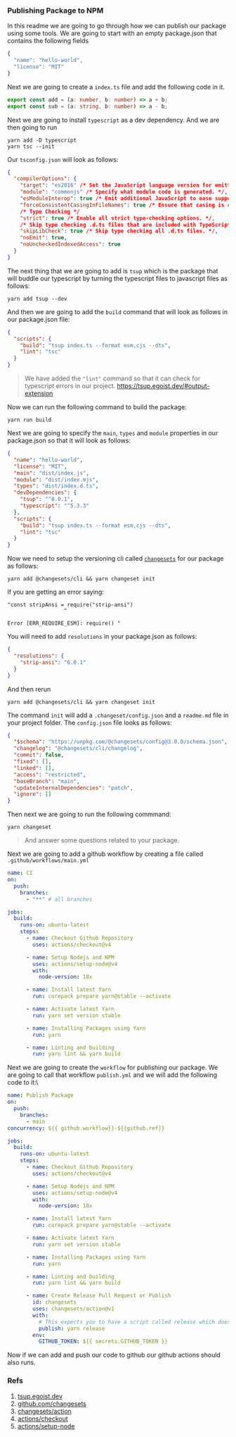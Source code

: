 ### Publishing Package to NPM

In this readme we are going to go through how we can publish our package using some tools. We are going to start with an empty package.json that contains the following fields

```ts
{
  "name": "hello-world",
  "license": "MIT"
}
```

Next we are going to create a `index.ts` file and add the following code in it.

```ts
export const add = (a: number, b: number) => a + b;
export const sub = (a: string, b: number) => a - b;
```

Next we are going to install `typescript` as a dev dependency. And we are then going to run

```shell
yarn add -D typescript
yarn tsc --init
```

Our `tsconfig.json` will look as follows:

```json
{
  "compilerOptions": {
    "target": "es2016" /* Set the JavaScript language version for emitted JavaScript and include compatible library declarations. */,
    "module": "commonjs" /* Specify what module code is generated. */,
    "esModuleInterop": true /* Emit additional JavaScript to ease support for importing CommonJS modules. This enables 'allowSyntheticDefaultImports' for type compatibility. */,
    "forceConsistentCasingInFileNames": true /* Ensure that casing is correct in imports. */,
    /* Type Checking */
    "strict": true /* Enable all strict type-checking options. */,
    /* Skip type checking .d.ts files that are included with TypeScript. */
    "skipLibCheck": true /* Skip type checking all .d.ts files. */,
    "noEmit": true,
    "noUncheckedIndexedAccess": true
  }
}
```

The next thing that we are going to add is `tsup` which is the package that will buddle our typescript by turning the typescript files to javascript files as follows:

```shell
yarn add tsup --dev
```

And then we are going to add the `build` command that will look as follows in our package.json file:

```json
{
  "scripts": {
    "build": "tsup index.ts --format esm,cjs --dts",
    "lint": "tsc"
  }
}
```

> We have added the `"lint"` command so that it can check for typescript errors in our project. https://tsup.egoist.dev/#output-extension

Now we can run the following command to build the package:

```shell
yarn run build
```

Next we are going to specify the `main`, `types` and `module` properties in our package.json so that it will look as follows:

```json
{
  "name": "hello-world",
  "license": "MIT",
  "main": "dist/index.js",
  "module": "dist/index.mjs",
  "types": "dist/index.d.ts",
  "devDependencies": {
    "tsup": "^8.0.1",
    "typescript": "^5.3.3"
  },
  "scripts": {
    "build": "tsup index.ts --format esm,cjs --dts",
    "lint": "tsc"
  }
}
```

Now we need to setup the versioning cli called [`changesets`](https://github.com/changesets/changesets/tree/main) for our package as follows:

```shell
yarn add @changesets/cli && yarn changeset init
```

If you are getting an error saying:

```
"const stripAnsi = require("strip-ansi")
                  ^

Error [ERR_REQUIRE_ESM]: require() "
```

You will need to add `resolutions` in your package.json as follows:

```json
{ 
  "resolutions": {
    "strip-ansi": "6.0.1"
  }
}
```
And then rerun

```shell
yarn add @changesets/cli && yarn changeset init
```
The command `init` will add a `.changeset/config.json` and a `readme.md` file in your project folder. The `config.json` file looks as follows:

```json
{
  "$schema": "https://unpkg.com/@changesets/config@3.0.0/schema.json",
  "changelog": "@changesets/cli/changelog",
  "commit": false,
  "fixed": [],
  "linked": [],
  "access": "restricted",
  "baseBranch": "main",
  "updateInternalDependencies": "patch",
  "ignore": []
}
```
Then next we are going to run the following commmand:

```shell
yarn changeset
```
> And answer some questions related to your package.


Next we are going to add a github workflow by creating a file called `.github/workflows/main.yml`

```yml
name: CI
on:
  push:
    branches:
      - "**" # all branches

jobs:
  build:
    runs-on: ubuntu-latest
    steps:
      - name: Checkout Github Repository
        uses: actions/checkout@v4

      - name: Setup Nodejs and NPM
        uses: actions/setup-node@v4
        with:
          node-version: 18x

      - name: Install latest Yarn
        run: corepack prepare yarn@stable --activate

      - name: Activate latest Yarn
        run: yarn set version stable

      - name: Installing Packages using Yarn
        run: yarn

      - name: Linting and building
        run: yarn lint && yarn build
```



Next we are going to create the `workflow` for publishing our package. We are going to call that workflow `publish.yml` and we will add the following code to it:\

```yml
name: Publish Package
on:
  push:
    branches:
      - main
concurrency: ${{ github.workflow}}-${{github.ref}}

jobs:
  build:
    runs-on: ubuntu-latest
    steps:
      - name: Checkout Github Repository
        uses: actions/checkout@v4

      - name: Setup Nodejs and NPM
        uses: actions/setup-node@v4
        with:
          node-version: 18x

      - name: Install latest Yarn
        run: corepack prepare yarn@stable --activate

      - name: Activate latest Yarn
        run: yarn set version stable

      - name: Installing Packages using Yarn
        run: yarn

      - name: Linting and building
        run: yarn lint && yarn build

      - name: Create Release Pull Request or Publish
        id: changesets
        uses: changesets/action@v1
        with:
          # This expects you to have a script called release which does a build for your packages and calls changeset publish
          publish: yarn release
        env:
          GITHUB_TOKEN: ${{ secrets.GITHUB_TOKEN }}
```

Now if we can add and push our code to github our github actions should also runs.

### Refs

1. [tsup.egoist.dev](https://tsup.egoist.dev/#output-extension)
2. [github.com/changesets](https://github.com/changesets/changesets/tree/main)
3. [changesets/action](https://github.com/changesets/action)
4. [actions/checkout](https://github.com/actions/checkout)
5. [actions/setup-node](https://github.com/actions/setup-node)

